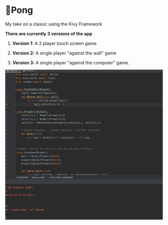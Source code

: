 
# 🏓Pong

My take on a classic using the Kivy Framework

__There are currently 3 versions of the app__

1) __Version 1:__ A 2 player touch screen game

2) __Version 2:__ A single player "against the wall" game

3) __Version 3:__ A single player "against the computer" game.

![alt text](https://github.com/benyamindsmith/PythonMusings/blob/master/Pong/Pong%20Gif.gif)
